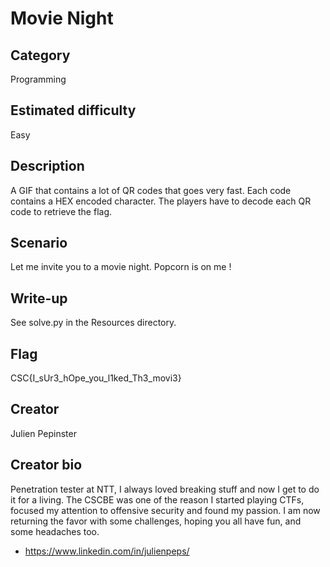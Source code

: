 # Movie Night 

## Category
Programming

## Estimated difficulty
Easy

## Description
A GIF that contains a lot of QR codes that goes very fast. Each code contains a HEX encoded character. The players have to decode each QR code to retrieve the flag.

## Scenario
Let me invite you to a movie night. Popcorn is on me !

## Write-up
See solve.py in the Resources directory.

## Flag
CSC{I_sUr3_hOpe_you_l1ked_Th3_movi3}

## Creator
Julien Pepinster

## Creator bio
Penetration tester at NTT, I always loved breaking stuff and now I get to do it for a living. The CSCBE was one of the reason I started playing CTFs, focused my attention to offensive security and found my passion. I am now returning the favor with some challenges, hoping you all have fun, and some headaches too.

- https://www.linkedin.com/in/julienpeps/
